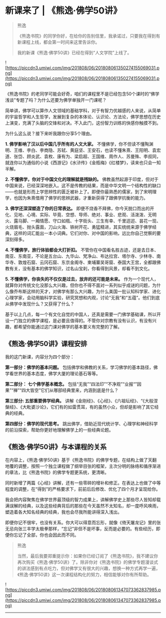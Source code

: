 # 新课来了 | 《熊逸·佛学50讲》

> 熊逸
> 
> 《熊逸书院》的同学你好，在给你的告别信里，我承诺过，只要我在得到有新课程上线，都会第一时间来这里告诉你。
> 
> 我的新课《熊逸·佛学50讲》已经在得到“人文学院”上线了。

![https://piccdn3.umiwi.com/img/201808/06/201808061350274155069031.png](https://piccdn3.umiwi.com/img/201808/06/201808061350274155069031.png)

《熊逸书院》的老同学可能会好奇，咱们的课程里不是已经包含50个课时的“佛学浅谈”专题了吗？为什么还要为佛学单独开一门课呢？

简单讲，佛学可以算作人文领域的基础学科，对于有智力优越感的人来说，从简单的宇宙哲学和人生哲学，发展到复杂的本体论、认识论、方法论，佛学思想在历史上演变，充满了头脑的交锋和对决。不入此门，这份智力训练的快感你触摸不到。

为什么这么说？接下来听我跟你分享5个理由。

 **1. 佛学影响了汉以后中国几乎所有的人文大家。** 不懂佛学，你不但读不懂陶渊明、王维、李白、李商隐、苏轼、黄庭坚、王安石，也读不懂朱熹、王阳明、袁宏道、张岱、顾炎武、袁枚、康有为、梁启超、王国维、周作人、苏曼殊、李叔同，就连你以为通俗的小说《西游记》《水浒传》《金瓶梅》《红楼梦》，读来也只会一知半解。

 **2. 不懂佛学，你对于中国文化的理解就是残缺的。** 佛教虽然起源于印度，但对于中国来说，已经深深地嵌入。这不是传教的结果，而是中华文明一个结构性的缺口——也就是形而上学思辨性的匮乏被补上了。即便你最熟悉的儒家，到了宋明理学，也因为朱熹借用了佛学的思辨武器，才重新获得了跟佛学抗衡的能力。

 **3. 佛学还深深塑造了你的日常表达。** 即便不烧香不拜佛，你今天脱口而出的开化、见地、心境、实际、毕竟、空想、导师、绝对、事业、悲观、活泼泼、无明火、露马脚、一厢情愿、守口如瓶、十字街头、三生有幸、千里迢迢、昙花一现、火烧眉毛、抛头露面，刀山火海、铁树开花、勇猛精进，其实统统来源于佛学经典，这样的词汇能出一本小词典。它们对你、对中国的影响，远比你自己觉察的要深刻得多。

 **4. 不懂佛学，旅行体验都会大打折扣。** 不管你在中国看名胜古迹，还是去日本、南亚、东南亚，不论是五台山、九华山、梵净山、布达拉宫、塔尔寺、少林寺、南华寺、敦煌石窟、云冈石窟、东京金阁寺、柬埔寨吴哥窟、泰国大王宫，全都跟佛教有关，没有基本的佛学知识，过名山宝刹，你看得到风景，却看不到文化。

 **5. 不懂佛学，你丧失的不仅仅是过去，放弃的还可能是未来。** 作为一个现代人，就算你对传统文化没那么大兴趣，但你也不得不面对一系列似乎成谜的问题，为什么像乔布斯这样的天才，对佛学有那么大兴趣，为什么美国一批认知科学家、进化心理学家，会动用脑科学实验，研究冥想和内观，讨论“无我”和“五蕴”。他们到底从佛学中发现什么？又获得了什么？

基于以上几点，每一个有文化自觉的中国人，还真是需要一门佛学基础课，所以开设一门独立的佛学课程，是必要且值得的。不管你对宗教有没有认识，有没有兴趣，都希望你能通过这门课对佛学的基本要义有完整的了解。

## 《熊逸·佛学50讲》课程安排

我的这门新课，内容分为四个部分：

 **第一部分：佛学的基本问题。** 包括佛学和佛教的关系，学习佛学的基本路径，佛学看世界的基本态度，佛学大厦的理论基石等等。

 **第二部分： 七个佛学基本概念。** 包括“无我”“四法印”“不净观”“业报“”因果”“禅”“四大皆空”它们从哪部经典里来，内涵到底是什么？

 **第三部分: 五部重要佛学经典。** 讲解《金刚经》、《心经》、《六祖坛经》、“《大般涅槃经》、《大毗婆沙论》，它们有的如雷贯耳，有的虽然小众，但却是影响了其它经典的经典。

 **第四部分：佛学的现代思考。** 跳出佛学，借助近现代统计学、心理学和神经科学的前沿探索，帮助你更好地理解佛学上的一些经典论题。

## 《熊逸·佛学50讲》与本课程的关系

在内容上，《熊逸·佛学50讲》基于《熊逸书院》的佛学专题，在结构上做了天翻地覆的调整，按照一个独立课程做了纲举目张的框架，主次分明的脉络和循序渐进的章法，比《熊逸书院》的佛学专题更系统，更清晰。

同时新增了两篇《心经》讲解，还有一些零碎的增补和修正。在表达上也做了中等程度的调整，在“得到”的严格要求下，前前后后修改、优化了四个月才呈现给你。

我会把内容聚焦在佛学世界最顶级的智力成果上，讲解佛学史上那些尽人皆知却载满误解的经典，以及这些经典背后的那些在今天虽然不太知名，却一度呼风唤雨，塑造着各大知名经典的经典，我也会尽我所能讲得深入浅出。

即便你记不很牢，也没有关系。你大可以得意而忘形，就像《倚天屠龙记》里的张无忌向张三丰学太极拳那样，“忘记”非但不是坏事，反而是必要的。有些经历，即便你忘记了全部，你也会因此而不同。

> 熊逸
> 
> 当然，最后我要郑重提示你：如果你已经订阅了《熊逸书院》，我不建议你再次购买《熊逸·佛学50讲》了。除非你对《熊逸书院》的佛学专题漫谈式的讲法感到有点吃力，但对佛学又有很大的兴趣，想换一种方式再学一遍，《熊逸·佛学50讲》这一次课程结构化的努力，相信能够对你有所帮助。

![https://piccdn3.umiwi.com/img/201808/06/201808061347073362837985.png](https://piccdn3.umiwi.com/img/201808/06/201808061347073362837985.png)

---

